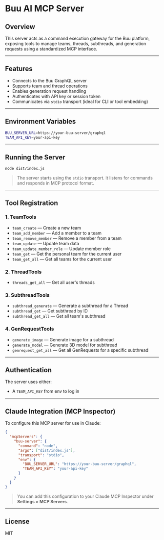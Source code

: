# Buu AI MCP Server 

## Overview

This server acts as a command execution gateway for the Buu platform, exposing tools to manage teams, threads, subthreads, and generation requests using a standardized MCP interface.

---

## Features

- Connects to the Buu GraphQL server
- Supports team and thread operations
- Enables generation request handling
- Authenticates with API key or session token
- Communicates via `stdio` transport (ideal for CLI or tool embedding)

---

## Environment Variables

```bash
BUU_SERVER_URL=https://your-buu-server/graphql
TEAM_API_KEY=your-api-key
```

---

## Running the Server

```bash
node dist/index.js
```

> The server starts using the `stdio` transport. It listens for commands and responds in MCP protocol format.

---

## Tool Registration

### 1. TeamTools

- `team_create` — Create a new team
- `team_add_member` — Add a member to a team
- `team_remove_member` — Remove a member from a team
- `team_update` — Update team data
- `team_update_member_role` — Update member role
- `team_get` — Get the personal team for the current user
- `team_get_all` — Get all teams for the current user

### 2. ThreadTools

- `threads_get_all` — Get all user's threads

### 3. SubthreadTools

- `subthread_generate` — Generate a subthread for a Thread
- `subthread_get` — Get subthread by ID
- `subthread_get_all` — Get all team's subthread

### 4. GenRequestTools

- `generate_image` — Generate image for a subthread 
- `generate_model` — Generate 3D model for subthread 
- `genrequest_get_all` — Get all GenRequests for a specific subthread

---

## Authentication

The server uses either:

- A `TEAM_API_KEY` from env to log in

---

## Claude Integration (MCP Inspector)

To configure this MCP server for use in Claude:

```json
{
  "mcpServers": {
    "buu-server": {
      "command": "node",
      "args": ["dist/index.js"],
      "transport": "stdio",
      "env": {
        "BUU_SERVER_URL": "https://your-buu-server/graphql",
        "TEAM_API_KEY": "your-api-key"
      }
    }
  }
}
```

> You can add this configuration to your Claude MCP Inspector under **Settings > MCP Servers**.

---

## License

MIT
